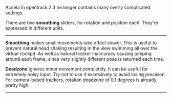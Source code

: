 Accela in opentrack 2.3 no longer contains many overly complicated settings.

There are two **smoothing** sliders, for rotation and position each. They're expressed in different units.

- - -

**Smoothing** makes small movements take effect slower. This is useful to prevent natural head shaking resulting in the view swimming all over the virtual cockpit. As well as natural tracker inaccuracy causing jumping around each frame, since very slightly different pose is returned each time.

**Deadzone** ignores minor movement completely. It can be useful for extremely noisy input. Try not to use it excessively to avoid losing precision. For camera-based trackers, rotation deadzone of 0.1 degrees is already pretty high.

- - -
